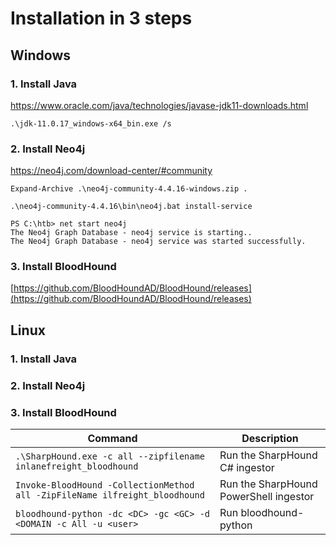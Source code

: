# Installation in 3 steps
## Windows

### 1. Install Java

https://www.oracle.com/java/technologies/javase-jdk11-downloads.html

```powershell-session
.\jdk-11.0.17_windows-x64_bin.exe /s
```


### 2. Install Neo4j

https://neo4j.com/download-center/#community

```powershell-session
Expand-Archive .\neo4j-community-4.4.16-windows.zip .
```

```powershell-session
.\neo4j-community-4.4.16\bin\neo4j.bat install-service
```

```powershell-session
PS C:\htb> net start neo4j
The Neo4j Graph Database - neo4j service is starting..
The Neo4j Graph Database - neo4j service was started successfully.
```
### 3. Install BloodHound

[https://github.com/BloodHoundAD/BloodHound/releases](https://github.com/BloodHoundAD/BloodHound/releases)

## Linux

### 1. Install Java


### 2. Install Neo4j


### 3. Install BloodHound



| Command                                                                     | Description                            |
| --------------------------------------------------------------------------- | -------------------------------------- |
| `.\SharpHound.exe -c all --zipfilename inlanefreight_bloodhound`            | Run the SharpHound C# ingestor         |
| `Invoke-BloodHound -CollectionMethod all -ZipFileName ilfreight_bloodhound` | Run the SharpHound PowerShell ingestor |
| `bloodhound-python -dc <DC> -gc <GC> -d <DOMAIN -c All -u <user>`           | Run bloodhound-python                  |
